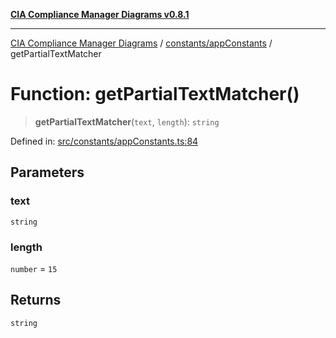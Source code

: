 [**CIA Compliance Manager Diagrams v0.8.1**](../../../README.md)

***

[CIA Compliance Manager Diagrams](../../../modules.md) / [constants/appConstants](../README.md) / getPartialTextMatcher

# Function: getPartialTextMatcher()

> **getPartialTextMatcher**(`text`, `length`): `string`

Defined in: [src/constants/appConstants.ts:84](https://github.com/Hack23/cia-compliance-manager/blob/aea527f1006de96602c10bb201453301cffe7b07/src/constants/appConstants.ts#L84)

## Parameters

### text

`string`

### length

`number` = `15`

## Returns

`string`
